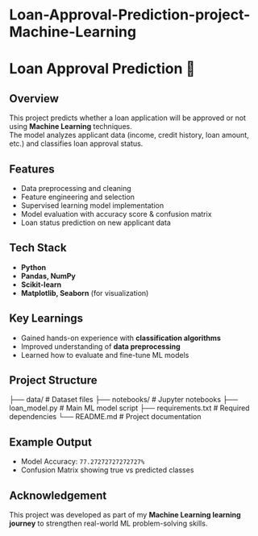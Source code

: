 # Loan-Approval-Prediction-project-Machine-Learning

# Loan Approval Prediction 🏦  

##  Overview  
This project predicts whether a loan application will be approved or not using **Machine Learning** techniques.  
The model analyzes applicant data (income, credit history, loan amount, etc.) and classifies loan approval status.  

##  Features  
- Data preprocessing and cleaning  
- Feature engineering and selection  
- Supervised learning model implementation  
- Model evaluation with accuracy score & confusion matrix  
- Loan status prediction on new applicant data  

##  Tech Stack  
- **Python**  
- **Pandas, NumPy**  
- **Scikit-learn**  
- **Matplotlib, Seaborn** (for visualization)  

##  Key Learnings  
- Gained hands-on experience with **classification algorithms**  
- Improved understanding of **data preprocessing**  
- Learned how to evaluate and fine-tune ML models  

##  Project Structure  

├── data/ # Dataset files
├── notebooks/ # Jupyter notebooks
├── loan_model.py # Main ML model script
├── requirements.txt # Required dependencies
└── README.md # Project documentation


##  Example Output  
- Model Accuracy: `77.27272727272727%`  
- Confusion Matrix showing true vs predicted classes  

##  Acknowledgement  
This project was developed as part of my **Machine Learning learning journey** to strengthen real-world ML problem-solving skills.  
